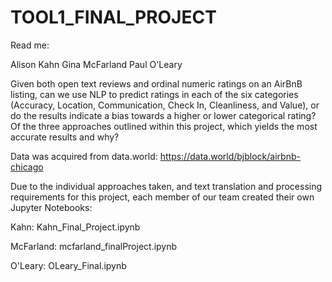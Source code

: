 # TOOL1_FINAL_PROJECT

Read me:

Alison Kahn
Gina McFarland
Paul O'Leary

Given both open text reviews and ordinal numeric ratings on an AirBnB listing, can we use NLP  to predict ratings in each of the six categories (Accuracy, Location, Communication, Check In, Cleanliness, and Value), or do the results indicate a bias towards a higher or lower categorical rating? Of the three approaches outlined within this project, which yields the most accurate results and why?

Data was acquired from data.world:   https://data.world/bjblock/airbnb-chicago

Due to the individual approaches taken, and text translation and processing requirements for this project, each member of our team created their own Jupyter Notebooks:

Kahn: Kahn_Final_Project.ipynb

McFarland: mcfarland_finalProject.ipynb

O'Leary: OLeary_Final.ipynb 
